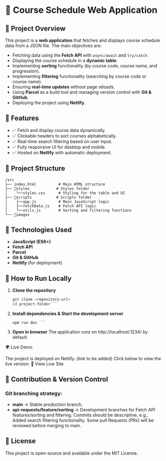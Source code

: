 # 📌 Course Schedule Web Application

## 📖 Project Overview
This project is a **web application** that fetches and displays course schedule data from a JSON file. The main objectives are:

- Fetching data using the **Fetch API** with `async/await` and `try/catch`.
- Displaying the course schedule in a **dynamic table**.
- Implementing **sorting** functionality (by course code, course name, and progression).
- Implementing **filtering** functionality (searching by course code or course name).
- Ensuring **real-time updates** without page reloads.
- Using **Parcel** as a build tool and managing version control with **Git & GitHub**.
- Deploying the project using **Netlify**.

## 🚀 Features
- ✅ Fetch and display course data dynamically.
- ✅ Clickable headers to sort courses alphabetically.
- ✅ Real-time search filtering based on user input.
- ✅ Fully responsive UI for desktop and mobile.
- ✅ Hosted on **Netlify** with automatic deployment.

## 📂 Project Structure
```
/src
├── index.html          # Main HTML structure
├── 📂styles            # Styles folder
│    └──styles.css      # Styling for the table and UI
├── 📂scripts           # Scripts folder
│    ├──app.js          # Main JavaScript logic
│    ├──fetchData.js    # Fetch API logic
│    └──utils.js        # Sorting and filtering functions
└── 📂images
```

## 🔧 Technologies Used
- **JavaScript (ES6+)**
- **Fetch API**
- **Parcel**
- **Git & GitHub**
- **Netlify** (for deployment)

## 📌 How to Run Locally
1. **Clone the repository**
   ```sh
   git clone <repository-url>
   cd project-folder```

2. **Install dependencies & Start the development server**
    ```npm install
   npm run dev ```

3. **Open in browser**
The application runs on http://localhost:1234/ by default.

🌍 Live Demo

The project is deployed on Netlify. (link to be added) Click below to view the live version:
🔗 View Live Site

## 📌 Contribution & Version Control

### Git branching strategy:
-  **main** → Stable production branch.
-  **api-requests/feature/sorting** → Development branches for Fetch API features/sorting and filtering.
Commits should be descriptive, e.g., Added search filtering functionality.
Some pull Requests (PRs) will be reviewed before merging to main.

## 📜 License
This project is open-source and available under the MIT License.
